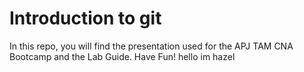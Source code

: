 # Introduction to git
In this repo, you will find the presentation used for the APJ TAM CNA Bootcamp and the Lab Guide. 
Have Fun!
hello im hazel
